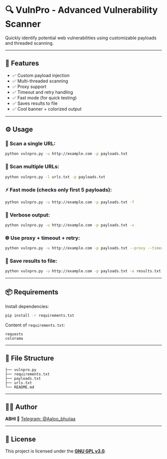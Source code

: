 # 🔍 VulnPro - Advanced Vulnerability Scanner

Quickly identify potential web vulnerabilities using customizable payloads and threaded scanning.

---

## 🚀 Features

* ✅ Custom payload injection
* ✅ Multi-threaded scanning
* ✅ Proxy support
* ✅ Timeout and retry handling
* ✅ Fast mode (for quick testing)
* ✅ Saves results to file
* ✅ Cool banner + colorized output

---

## ⚙️ Usage

### 🔗 Scan a single URL:

```bash
python vulnpro.py -u http://example.com -p payloads.txt
```

### 🔄 Scan multiple URLs:

```bash
python vulnpro.py -l urls.txt -p payloads.txt
```

### ⚡ Fast mode (checks only first 5 payloads):

```bash
python vulnpro.py -u http://example.com -p payloads.txt -f
```

### 🧪 Verbose output:

```bash
python vulnpro.py -u http://example.com -p payloads.txt -v
```

### 🌐 Use proxy + timeout + retry:

```bash
python vulnpro.py -u http://example.com -p payloads.txt --proxy --timeout 20 --retries 2
```

### 💾 Save results to file:

```bash
python vulnpro.py -u http://example.com -p payloads.txt -o results.txt
```

---

## 📦 Requirements

Install dependencies:

```bash
pip install -r requirements.txt
```

Content of `requirements.txt`:

```text
requests
colorama
```

---

## 📁 File Structure

```
├── vulnpro.py
├── requirements.txt
├── payloads.txt
├── urls.txt
└── README.md
```

---

## 🙋‍♂️ Author

**ABHI 🚀**
[Telegram: @Aaloo\_bhujiaa](https://t.me/Aaloo_bhujiaa)

---

## 📜 License

This project is licensed under the [**GNU GPL v3.0**](LICENSE).
